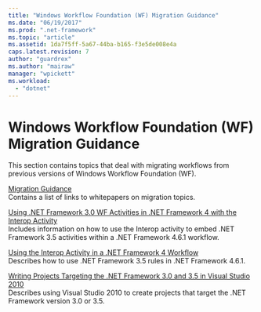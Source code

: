 ```yaml
---
title: "Windows Workflow Foundation (WF) Migration Guidance"
ms.date: "06/19/2017"
ms.prod: ".net-framework"
ms.topic: "article"
ms.assetid: 1da7f5ff-5a67-44ba-b165-f3e5de008e4a
caps.latest.revision: 7
author: "guardrex"
ms.author: "mairaw"
manager: "wpickett"
ms.workload: 
  - "dotnet"
---
```


# Windows Workflow Foundation (WF) Migration Guidance

This section contains topics that deal with migrating workflows from previous versions of Windows Workflow Foundation (WF).

[Migration Guidance](~/docs/framework/windows-workflow-foundation/migration-guidance.md)   
Contains a list of links to whitepapers on migration topics.

[Using .NET Framework 3.0 WF Activities in .NET Framework 4 with the Interop Activity](~/docs/framework/windows-workflow-foundation/net-framework-3-0-wf-in-net-framework-4-interop.md)   
Includes information on how to use the Interop activity to embed .NET Framework 3.5 activities within a .NET Framework 4.6.1 workflow.

[Using the Interop Activity in a .NET Framework 4 Workflow](~/docs/framework/windows-workflow-foundation/using-the-interop-activity-in-a-net-framework-4-workflow.md)   
Describes how to use .NET Framework 3.5 rules in .NET Framework 4.6.1.

[Writing Projects Targeting the .NET Framework 3.0 and 3.5 in Visual Studio 2010](~/docs/framework/windows-workflow-foundation/projects-targeting-dotnet-in-vs.md)   
Describes using Visual Studio 2010 to create projects that target the .NET Framework version 3.0 or 3.5.
